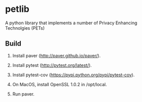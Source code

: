 petlib
======

A python library that implements a number of Privacy Enhancing Technolgies (PETs)

Build
-----

1. Install paver (http://paver.github.io/paver/).

2. Install pytest (http://pytest.org/latest/).

3. Install pytest-cov (https://pypi.python.org/pypi/pytest-cov).

4. On MacOS, install OpenSSL 1.0.2 in /opt/local.

5. Run paver.
